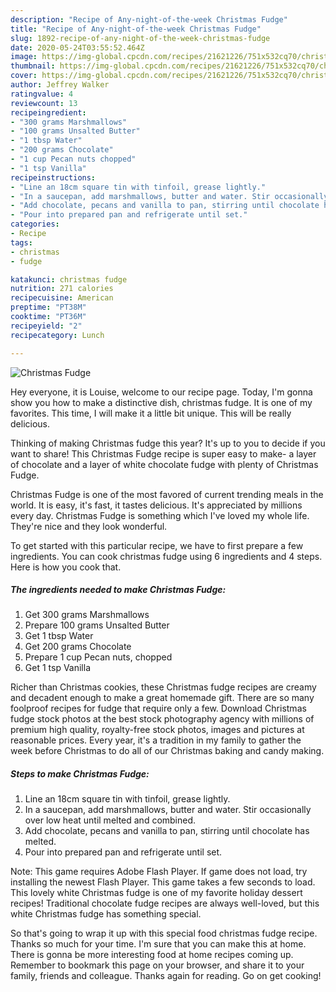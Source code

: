 ```yaml
---
description: "Recipe of Any-night-of-the-week Christmas Fudge"
title: "Recipe of Any-night-of-the-week Christmas Fudge"
slug: 1892-recipe-of-any-night-of-the-week-christmas-fudge
date: 2020-05-24T03:55:52.464Z
image: https://img-global.cpcdn.com/recipes/21621226/751x532cq70/christmas-fudge-recipe-main-photo.jpg
thumbnail: https://img-global.cpcdn.com/recipes/21621226/751x532cq70/christmas-fudge-recipe-main-photo.jpg
cover: https://img-global.cpcdn.com/recipes/21621226/751x532cq70/christmas-fudge-recipe-main-photo.jpg
author: Jeffrey Walker
ratingvalue: 4
reviewcount: 13
recipeingredient:
- "300 grams Marshmallows"
- "100 grams Unsalted Butter"
- "1 tbsp Water"
- "200 grams Chocolate"
- "1 cup Pecan nuts chopped"
- "1 tsp Vanilla"
recipeinstructions:
- "Line an 18cm square tin with tinfoil, grease lightly."
- "In a saucepan, add marshmallows, butter and water. Stir occasionally over low heat until melted and combined."
- "Add chocolate, pecans and vanilla to pan, stirring until chocolate has melted."
- "Pour into prepared pan and refrigerate until set."
categories:
- Recipe
tags:
- christmas
- fudge

katakunci: christmas fudge 
nutrition: 271 calories
recipecuisine: American
preptime: "PT38M"
cooktime: "PT36M"
recipeyield: "2"
recipecategory: Lunch

---
```



![Christmas Fudge](https://img-global.cpcdn.com/recipes/21621226/751x532cq70/christmas-fudge-recipe-main-photo.jpg)

Hey everyone, it is Louise, welcome to our recipe page. Today, I'm gonna show you how to make a distinctive dish, christmas fudge. It is one of my favorites. This time, I will make it a little bit unique. This will be really delicious.

Thinking of making Christmas fudge this year? It&#39;s up to you to decide if you want to share! This Christmas Fudge recipe is super easy to make- a layer of chocolate and a layer of white chocolate fudge with plenty of Christmas Fudge.

Christmas Fudge is one of the most favored of current trending meals in the world. It is easy, it's fast, it tastes delicious. It's appreciated by millions every day. Christmas Fudge is something which I've loved my whole life. They're nice and they look wonderful.


To get started with this particular recipe, we have to first prepare a few ingredients. You can cook christmas fudge using 6 ingredients and 4 steps. Here is how you cook that.

<!--inarticleads1-->

##### The ingredients needed to make Christmas Fudge:

1. Get 300 grams Marshmallows
1. Prepare 100 grams Unsalted Butter
1. Get 1 tbsp Water
1. Get 200 grams Chocolate
1. Prepare 1 cup Pecan nuts, chopped
1. Get 1 tsp Vanilla


Richer than Christmas cookies, these Christmas fudge recipes are creamy and decadent enough to make a great homemade gift. There are so many foolproof recipes for fudge that require only a few. Download Christmas fudge stock photos at the best stock photography agency with millions of premium high quality, royalty-free stock photos, images and pictures at reasonable prices. Every year, it&#39;s a tradition in my family to gather the week before Christmas to do all of our Christmas baking and candy making. 

<!--inarticleads2-->

##### Steps to make Christmas Fudge:

1. Line an 18cm square tin with tinfoil, grease lightly.
1. In a saucepan, add marshmallows, butter and water. Stir occasionally over low heat until melted and combined.
1. Add chocolate, pecans and vanilla to pan, stirring until chocolate has melted.
1. Pour into prepared pan and refrigerate until set.


Note: This game requires Adobe Flash Player. If game does not load, try installing the newest Flash Player. This game takes a few seconds to load. This lovely white Christmas fudge is one of my favorite holiday dessert recipes! Traditional chocolate fudge recipes are always well-loved, but this white Christmas fudge has something special. 

So that's going to wrap it up with this special food christmas fudge recipe. Thanks so much for your time. I'm sure that you can make this at home. There is gonna be more interesting food at home recipes coming up. Remember to bookmark this page on your browser, and share it to your family, friends and colleague. Thanks again for reading. Go on get cooking!
